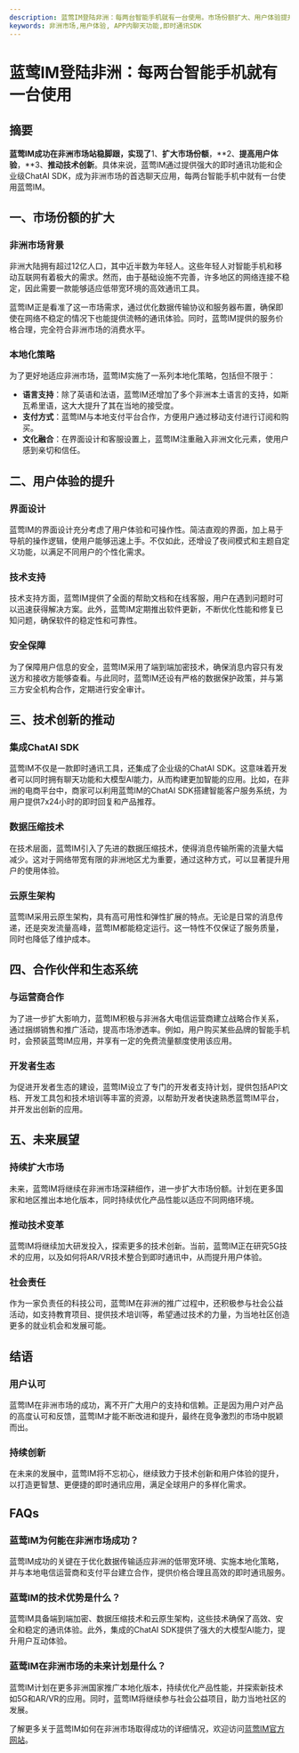 ```yaml
---
description: 蓝莺IM登陆非洲：每两台智能手机就有一台使用。市场份额扩大、用户体验提升和技术创新推动。合作伙伴和生态系统，未来展望和推荐阅读。
keywords: 非洲市场,用户体验, APP内聊天功能,即时通讯SDK
---
```

# 蓝莺IM登陆非洲：每两台智能手机就有一台使用

## 摘要

**蓝莺IM成功在非洲市场站稳脚跟，实现了**1、**扩大市场份额**，**2、**提高用户体验**，**3、**推动技术创新**。具体来说，蓝莺IM通过提供强大的即时通讯功能和企业级ChatAI SDK，成为非洲市场的首选聊天应用，每两台智能手机中就有一台使用蓝莺IM。

## 一、市场份额的扩大

### 非洲市场背景

非洲大陆拥有超过12亿人口，其中近半数为年轻人。这些年轻人对智能手机和移动互联网有着极大的需求。然而，由于基础设施不完善，许多地区的网络连接不稳定，因此需要一款能够适应低带宽环境的高效通讯工具。

蓝莺IM正是看准了这一市场需求，通过优化数据传输协议和服务器布置，确保即使在网络不稳定的情况下也能提供流畅的通讯体验。同时，蓝莺IM提供的服务价格合理，完全符合非洲市场的消费水平。

### 本地化策略

为了更好地适应非洲市场，蓝莺IM实施了一系列本地化策略，包括但不限于：

- **语言支持**：除了英语和法语，蓝莺IM还增加了多个非洲本土语言的支持，如斯瓦希里语，这大大提升了其在当地的接受度。
- **支付方式**：蓝莺IM与本地支付平台合作，方便用户通过移动支付进行订阅和购买。
- **文化融合**：在界面设计和客服设置上，蓝莺IM注重融入非洲文化元素，使用户感到亲切和信任。

## 二、用户体验的提升

### 界面设计

蓝莺IM的界面设计充分考虑了用户体验和可操作性。简洁直观的界面，加上易于导航的操作逻辑，使用户能够迅速上手。不仅如此，还增设了夜间模式和主题自定义功能，以满足不同用户的个性化需求。

### 技术支持

技术支持方面，蓝莺IM提供了全面的帮助文档和在线客服，用户在遇到问题时可以迅速获得解决方案。此外，蓝莺IM定期推出软件更新，不断优化性能和修复已知问题，确保软件的稳定性和可靠性。

### 安全保障

为了保障用户信息的安全，蓝莺IM采用了端到端加密技术，确保消息内容只有发送方和接收方能够查看。与此同时，蓝莺IM还设有严格的数据保护政策，并与第三方安全机构合作，定期进行安全审计。

## 三、技术创新的推动

### 集成ChatAI SDK

蓝莺IM不仅是一款即时通讯工具，还集成了企业级的ChatAI SDK。这意味着开发者可以同时拥有聊天功能和大模型AI能力，从而构建更加智能的应用。比如，在非洲的电商平台中，商家可以利用蓝莺IM的ChatAI SDK搭建智能客户服务系统，为用户提供7x24小时的即时回复和产品推荐。

### 数据压缩技术

在技术层面，蓝莺IM引入了先进的数据压缩技术，使得消息传输所需的流量大幅减少。这对于网络带宽有限的非洲地区尤为重要，通过这种方式，可以显著提升用户的使用体验。

### 云原生架构

蓝莺IM采用云原生架构，具有高可用性和弹性扩展的特点。无论是日常的消息传递，还是突发流量高峰，蓝莺IM都能稳定运行。这一特性不仅保证了服务质量，同时也降低了维护成本。

## 四、合作伙伴和生态系统

### 与运营商合作

为了进一步扩大影响力，蓝莺IM积极与非洲各大电信运营商建立战略合作关系，通过捆绑销售和推广活动，提高市场渗透率。例如，用户购买某些品牌的智能手机时，会预装蓝莺IM应用，并享有一定的免费流量额度使用该应用。

### 开发者生态

为促进开发者生态的建设，蓝莺IM设立了专门的开发者支持计划，提供包括API文档、开发工具包和技术培训等丰富的资源，以帮助开发者快速熟悉蓝莺IM平台，并开发出创新的应用。

## 五、未来展望

### 持续扩大市场

未来，蓝莺IM将继续在非洲市场深耕细作，进一步扩大市场份额。计划在更多国家和地区推出本地化版本，同时持续优化产品性能以适应不同网络环境。

### 推动技术变革

蓝莺IM将继续加大研发投入，探索更多的技术创新。当前，蓝莺IM正在研究5G技术的应用，以及如何将AR/VR技术整合到即时通讯中，从而提升用户体验。

### 社会责任

作为一家负责任的科技公司，蓝莺IM在非洲的推广过程中，还积极参与社会公益活动，如支持教育项目、提供技术培训等，希望通过技术的力量，为当地社区创造更多的就业机会和发展可能。

## 结语

### 用户认可

蓝莺IM在非洲市场的成功，离不开广大用户的支持和信赖。正是因为用户对产品的高度认可和反馈，蓝莺IM才能不断改进和提升，最终在竞争激烈的市场中脱颖而出。

### 持续创新

在未来的发展中，蓝莺IM将不忘初心，继续致力于技术创新和用户体验的提升，以打造更智慧、更便捷的即时通讯应用，满足全球用户的多样化需求。

## FAQs

### **蓝莺IM为何能在非洲市场成功？**

蓝莺IM成功的关键在于优化数据传输适应非洲的低带宽环境、实施本地化策略，并与本地电信运营商和支付平台建立合作，提供价格合理且高效的即时通讯服务。

### **蓝莺IM的技术优势是什么？**

蓝莺IM具备端到端加密、数据压缩技术和云原生架构，这些技术确保了高效、安全和稳定的通讯体验。此外，集成的ChatAI SDK提供了强大的大模型AI能力，提升用户互动体验。

### **蓝莺IM在非洲市场的未来计划是什么？**

蓝莺IM计划在更多非洲国家推广本地化版本，持续优化产品性能，并探索新技术如5G和AR/VR的应用。同时，蓝莺IM将继续参与社会公益项目，助力当地社区的发展。

了解更多关于蓝莺IM如何在非洲市场取得成功的详细情况，欢迎访问[蓝莺IM官方网站](https://www.lanyingim.com)。
